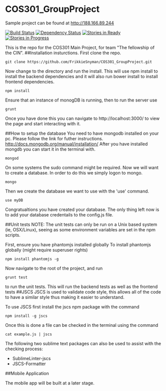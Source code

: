 
# COS301_GroupProject

Sample project can be found at
http://188.166.89.244

[![Build Status](https://travis-ci.org/FrikkieSnyman/COS301_GroupProject.svg?branch=master)](https://travis-ci.org/FrikkieSnyman/COS301_GroupProject)
[![Dependency Status](https://gemnasium.com/FrikkieSnyman/COS301_GroupProject.svg)](https://gemnasium.com/FrikkieSnyman/COS301_GroupProject)
[![Stories in Ready](https://badge.waffle.io/FrikkieSnyman/COS301_GroupProject.png?label=ready&title=Ready)](https://waffle.io/FrikkieSnyman/COS301_GroupProject)
[![Stories in Progress](https://badge.waffle.io/FrikkieSnyman/COS301_GroupProject.png?label=In%20Progress&title=In%20Progress)](https://waffle.io/FrikkieSnyman/COS301_GroupProject)


This is the repo for the COS301 Main Project, for team "The fellowship of the CIN".
##Installation insturctions.
First clone the repo.
```
git clone https://github.com/FrikkieSnyman/COS301_GroupProject.git
```
Now change to the directory and run the install. This will use npm install to install the backend dependencies and it will also run bower install to install frontend dependencies.
```
npm install
```
Ensure that an instance of monogDB is running, then to run the server use
```
grunt
```
Once you have done this you can navigate to http://localhost:3000/ to view the page and start interacting with it.

##How to setup the database
You need to have mongodb installed on your pc.
Please follow the link for futher instructions.
http://docs.mongodb.org/manual/installation/
After you have installed mongdb you can start it in the terminal with.
```
mongod 
```
On some systems the sudo command might be required. Now we will want to create a database. In order to do this we simply logon to mongo.
```
mongo
```
Then we create the database we want to use with the 'use' command.
```
use myDB
```
Congratualtions you have created your database. The only thing left now is to add your database credentails to the config.js file.

##Unit tests
NOTE: The unit tests can only be run on a Unix based system (ie, OSX/Linux), seeing as some environment variables are set in the npm scripts.

First, ensure you have phantomjs installed globally
To install phantomjs globally (might require superuser rights)
```
npm install phantomjs -g
```
Now navigate to the root of the project, and run
```
grunt test
```
to run the unit tests. This will run the backend tests as well as the frontend tests
##JSCS
JSCS is used to validate code style, this allows all of the code to have a similar style thus making it easier to understand.

To use JSCS first install the jscs npm package with the command
```
npm install -g jscs
```
Once this is done a file can be checked in the terminal using the command
```
cat example.js | jscs
```

The following two sublime text packages can also be used to assist with the checking process:
* SublimeLinter-jscs
* JSCS-Formatter

##Mobile Application

The mobile app will be built at a later stage.

